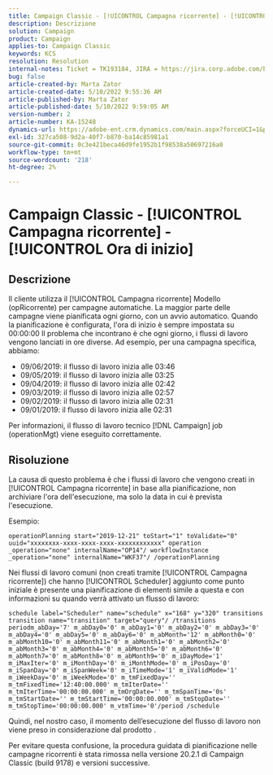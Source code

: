 ```yaml
---
title: Campaign Classic - [!UICONTROL Campagna ricorrente] - [!UICONTROL Ora di inizio]
description: Descrizione
solution: Campaign
product: Campaign
applies-to: Campaign Classic
keywords: KCS
resolution: Resolution
internal-notes: Ticket = TK193184, JIRA = https://jira.corp.adobe.com/browse/NEO-18567
bug: false
article-created-by: Marta Zator
article-created-date: 5/10/2022 9:55:36 AM
article-published-by: Marta Zator
article-published-date: 5/10/2022 9:59:05 AM
version-number: 2
article-number: KA-15248
dynamics-url: https://adobe-ent.crm.dynamics.com/main.aspx?forceUCI=1&pagetype=entityrecord&etn=knowledgearticle&id=c8207854-47d0-ec11-a7b5-00224809c101
exl-id: 327ca508-9d2a-40f7-b870-ba14c85981a1
source-git-commit: 0c3e421beca46d9fe1952b1f98538a50697216a0
workflow-type: tm+mt
source-wordcount: '218'
ht-degree: 2%

---
```


# Campaign Classic - [!UICONTROL Campagna ricorrente] - [!UICONTROL Ora di inizio]

## Descrizione


Il cliente utilizza il [!UICONTROL Campagna ricorrente] Modello (opRicorrente) per campagne automatiche. La maggior parte delle campagne viene pianificata ogni giorno, con un avvio automatico. Quando la pianificazione è configurata, l&#39;ora di inizio è sempre impostata su 00:00:00 Il problema che incontrano è che ogni giorno, i flussi di lavoro vengono lanciati in ore diverse.
Ad esempio, per una campagna specifica, abbiamo:

- 09/06/2019: il flusso di lavoro inizia alle 03:46
- 09/05/2019: il flusso di lavoro inizia alle 03:25
- 09/04/2019: il flusso di lavoro inizia alle 02:42
- 09/03/2019: il flusso di lavoro inizia alle 02:57
- 09/02/2019: il flusso di lavoro inizia alle 02:31
- 09/01/2019: il flusso di lavoro inizia alle 02:31


Per informazioni, il flusso di lavoro tecnico [!DNL Campaign] job (operationMgt) viene eseguito correttamente.


## Risoluzione


La causa di questo problema è che i flussi di lavoro che vengono creati in [!UICONTROL Campagna ricorrente] in base alla pianificazione, non archiviare l&#39;ora dell&#39;esecuzione, ma solo la data in cui è prevista l&#39;esecuzione.

Esempio:

`operationPlanning start="2019-12-21" toStart="1" toValidate="0" uuid="xxxxxxxx-xxxx-xxxx-xxxx-xxxxxxxxxxxx" operation _operation="none" internalName="OP14"/ workflowInstance _operation="none" internalName="WKF37"/ /operationPlanning`

Nei flussi di lavoro comuni (non creati tramite [!UICONTROL Campagna ricorrente]) che hanno [!UICONTROL Scheduler] aggiunto come punto iniziale è presente una pianificazione di elementi simile a questa e con informazioni su quando verrà attivato un flusso di lavoro:

`schedule label="Scheduler" name="schedule" x="168" y="320" transitions transition name="transition" target="query"/ /transitions periodm_abDay='7' m_abDay0='0' m_abDay1='0' m_abDay2='0' m_abDay3='0' m_abDay4='0' m_abDay5='0' m_abDay6='0' m_abMonth='12' m_abMonth0='0' m_abMonth10='0' m_abMonth11='0' m_abMonth1='0' m_abMonth2='0' m_abMonth3='0' m_abMonth4='0' m_abMonth5='0' m_abMonth6='0' m_abMonth7='0' m_abMonth8='0' m_abMonth9='0' m_iDayMode='1' m_iMaxIter='0' m_iMonthDay='0' m_iMonthMode='0' m_iPosDay='0' m_iSpanDay='0' m_iSpanWeek='0' m_iTimeMode='1' m_iValidMode='1' m_iWeekDay='0' m_iWeekMode='0' m_tmFixedDay='' m_tmFixedTime='12:40:00.000' m_tmIterDate='' m_tmIterTime='00:00:00.000' m_tmOrgDate='' m_tmSpanTime='0s' m_tmStartDate='' m_tmStartTime='00:00:00.000' m_tmStopDate='' m_tmStopTime='00:00:00.000' m_vtmTime='0'/period /schedule`

Quindi, nel nostro caso, il momento dell’esecuzione del flusso di lavoro non viene preso in considerazione dal prodotto .

Per evitare questa confusione, la procedura guidata di pianificazione nelle campagne ricorrenti è stata rimossa nella versione 20.2.1 di Campaign Classic (build 9178) e versioni successive.
